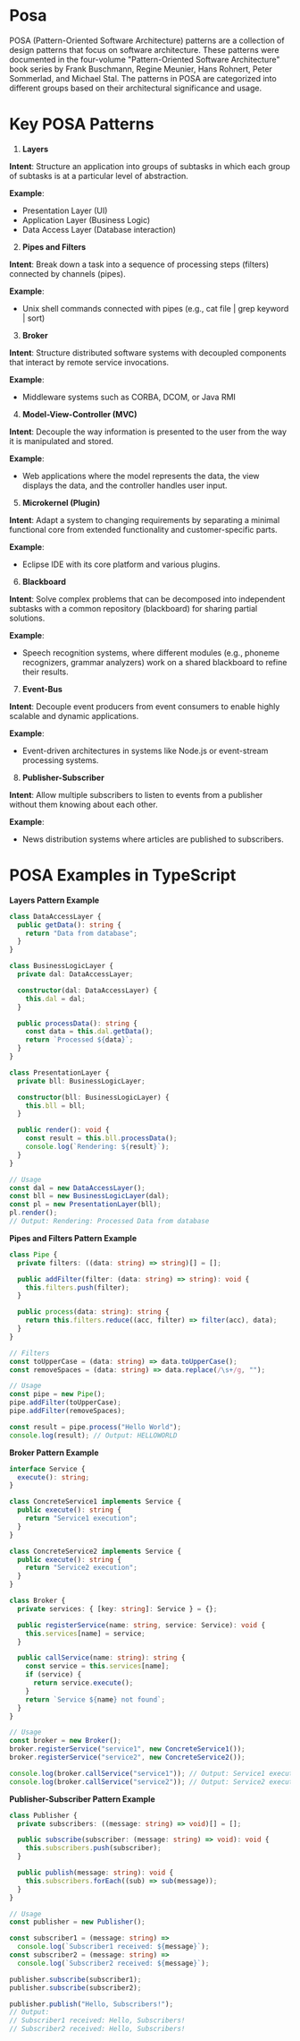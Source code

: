# Posa

POSA (Pattern-Oriented Software Architecture) patterns are a collection of design patterns that focus on software architecture. These patterns were documented in the four-volume "Pattern-Oriented Software Architecture" book series by Frank Buschmann, Regine Meunier, Hans Rohnert, Peter Sommerlad, and Michael Stal. The patterns in POSA are categorized into different groups based on their architectural significance and usage.

# Key POSA Patterns

1. **Layers**

**Intent**: Structure an application into groups of subtasks in which each group of subtasks is at a particular level of abstraction.

**Example**:

- Presentation Layer (UI)
- Application Layer (Business Logic)
- Data Access Layer (Database interaction)

2. **Pipes and Filters**

**Intent**: Break down a task into a sequence of processing steps (filters) connected by channels (pipes).

**Example**:

- Unix shell commands connected with pipes (e.g., cat file | grep keyword | sort)

3. **Broker**

**Intent**: Structure distributed software systems with decoupled components that interact by remote service invocations.

**Example**:

- Middleware systems such as CORBA, DCOM, or Java RMI

4. **Model-View-Controller (MVC)**

**Intent**: Decouple the way information is presented to the user from the way it is manipulated and stored.

**Example**:

- Web applications where the model represents the data, the view displays the data, and the controller handles user input.

5. **Microkernel (Plugin)**

**Intent**: Adapt a system to changing requirements by separating a minimal functional core from extended functionality and customer-specific parts.

**Example**:

- Eclipse IDE with its core platform and various plugins.

6. **Blackboard**

**Intent**: Solve complex problems that can be decomposed into independent subtasks with a common repository (blackboard) for sharing partial solutions.

**Example**:

- Speech recognition systems, where different modules (e.g., phoneme recognizers, grammar analyzers) work on a shared blackboard to refine their results.

7. **Event-Bus**

**Intent**: Decouple event producers from event consumers to enable highly scalable and dynamic applications.

**Example**:

- Event-driven architectures in systems like Node.js or event-stream processing systems.

8. **Publisher-Subscriber**

**Intent**: Allow multiple subscribers to listen to events from a publisher without them knowing about each other.

**Example**:

- News distribution systems where articles are published to subscribers.

# POSA Examples in TypeScript

**Layers Pattern Example**

```typescript
class DataAccessLayer {
  public getData(): string {
    return "Data from database";
  }
}

class BusinessLogicLayer {
  private dal: DataAccessLayer;

  constructor(dal: DataAccessLayer) {
    this.dal = dal;
  }

  public processData(): string {
    const data = this.dal.getData();
    return `Processed ${data}`;
  }
}

class PresentationLayer {
  private bll: BusinessLogicLayer;

  constructor(bll: BusinessLogicLayer) {
    this.bll = bll;
  }

  public render(): void {
    const result = this.bll.processData();
    console.log(`Rendering: ${result}`);
  }
}

// Usage
const dal = new DataAccessLayer();
const bll = new BusinessLogicLayer(dal);
const pl = new PresentationLayer(bll);
pl.render();
// Output: Rendering: Processed Data from database
```

**Pipes and Filters Pattern Example**

```typescript
class Pipe {
  private filters: ((data: string) => string)[] = [];

  public addFilter(filter: (data: string) => string): void {
    this.filters.push(filter);
  }

  public process(data: string): string {
    return this.filters.reduce((acc, filter) => filter(acc), data);
  }
}

// Filters
const toUpperCase = (data: string) => data.toUpperCase();
const removeSpaces = (data: string) => data.replace(/\s+/g, "");

// Usage
const pipe = new Pipe();
pipe.addFilter(toUpperCase);
pipe.addFilter(removeSpaces);

const result = pipe.process("Hello World");
console.log(result); // Output: HELLOWORLD
```

**Broker Pattern Example**

```typescript
interface Service {
  execute(): string;
}

class ConcreteService1 implements Service {
  public execute(): string {
    return "Service1 execution";
  }
}

class ConcreteService2 implements Service {
  public execute(): string {
    return "Service2 execution";
  }
}

class Broker {
  private services: { [key: string]: Service } = {};

  public registerService(name: string, service: Service): void {
    this.services[name] = service;
  }

  public callService(name: string): string {
    const service = this.services[name];
    if (service) {
      return service.execute();
    }
    return `Service ${name} not found`;
  }
}

// Usage
const broker = new Broker();
broker.registerService("service1", new ConcreteService1());
broker.registerService("service2", new ConcreteService2());

console.log(broker.callService("service1")); // Output: Service1 execution
console.log(broker.callService("service2")); // Output: Service2 execution
```

**Publisher-Subscriber Pattern Example**

```typescript
class Publisher {
  private subscribers: ((message: string) => void)[] = [];

  public subscribe(subscriber: (message: string) => void): void {
    this.subscribers.push(subscriber);
  }

  public publish(message: string): void {
    this.subscribers.forEach((sub) => sub(message));
  }
}

// Usage
const publisher = new Publisher();

const subscriber1 = (message: string) =>
  console.log(`Subscriber1 received: ${message}`);
const subscriber2 = (message: string) =>
  console.log(`Subscriber2 received: ${message}`);

publisher.subscribe(subscriber1);
publisher.subscribe(subscriber2);

publisher.publish("Hello, Subscribers!");
// Output:
// Subscriber1 received: Hello, Subscribers!
// Subscriber2 received: Hello, Subscribers!
```
